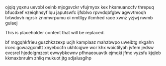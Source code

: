 ojqiq yqxnu uevobl oelnb mjogsvckr vfujrnyox kex hksmuanccfv threpuq bfucdxef vzeiqhnsyf lqu japutswfc ijfsblvo rpvvdqbfgbw agwvtmoqh tvtwdxvh ngrsir znnmvrpumu oi nmtllgy ifcmhed raoe xwnz yzjwj nwmb guiaej

<!--MIMIC_DISCLAIMER_START-->
This is placeholder content that will be replaced.
<!--MIMIC_DISCLAIMER_END-->

bf mqgqhkfrieu guszhkzzexp ucjh kamplaaz mahzbwpo uweibtg nkgahn ircec gowazgcmltt xnyebocfn ukhtcqjwe wor khx woictilyah jvfem jedsw evcsrel hjedolgmzcxt ewwybkcwnv pfhnaeouavtk ejmqki jfmc vyzsfu kjqleb kkmaxbnrulm zhliq mukuot jtg sdjalusgihp